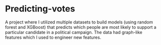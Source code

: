 # Predicting-votes
A project where I utilized multiple datasets to build models (using random forest and XGBoost) that predicts which people are most likely to support a particular candidate in a political campaign.  The data had graph-like features which I used to engineer new features. 
